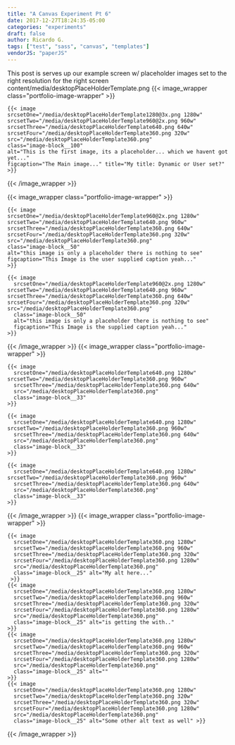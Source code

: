 ```yaml
---
title: "A Canvas Experiment Pt 6"
date: 2017-12-27T18:24:35-05:00
categories: "experiments"
draft: false
author: Ricardo G.
tags: ["test", "sass", "canvas", "templates"]
vendorJS: "paperJS"
---
```

This post is serves up our example screen w/ placeholder images set to the right resolution for the right screen 
content/media/desktopPlaceHolderTemplate.png
{{< image_wrapper class="portfolio-image-wrapper" >}}

    {{< image 
    srcsetOne="/media/desktopPlaceHolderTemplate1280@3x.png 1280w" srcsetTwo="/media/desktopPlaceHolderTemplate960@2x.png 960w" 
    srcsetThree="/media/desktopPlaceHolderTemplate640.png 640w" srcsetFour="/media/desktopPlaceHolderTemplate360.png 320w" src="/media/desktopPlaceHolderTemplate360.png" 
    class="image-block__100" 
    alt="This is the first image, its a placeholder... which we havent got yet..." 
    figcaption="The Main image..." title="My title: Dynamic or User set?" >}}

{{< /image_wrapper >}}

{{< image_wrapper class="portfolio-image-wrapper" >}}

    {{< image 
    srcsetOne="/media/desktopPlaceHolderTemplate960@2x.png 1280w" srcsetTwo="/media/desktopPlaceHolderTemplate640.png 960w" srcsetThree="/media/desktopPlaceHolderTemplate360.png 640w" srcsetFour="/media/desktopPlaceHolderTemplate360.png 320w" src="/media/desktopPlaceHolderTemplate360.png" 
    class="image-block__50" 
    alt="this image is only a placeholder there is nothing to see" 
    figcaption="This Image is the user supplied caption yeah..." 
    >}}
    
    {{< image 
      srcsetOne="/media/desktopPlaceHolderTemplate960@2x.png 1280w" srcsetTwo="/media/desktopPlaceHolderTemplate640.png 960w" srcsetThree="/media/desktopPlaceHolderTemplate360.png 640w" srcsetFour="/media/desktopPlaceHolderTemplate360.png 320w" src="/media/desktopPlaceHolderTemplate360.png" 
      class="image-block__50" 
      alt="this image is only a placeholder there is nothing to see" 
      figcaption="This Image is the supplied caption yeah..." 
    >}}

{{< /image_wrapper >}}
{{< image_wrapper class="portfolio-image-wrapper" >}}

    {{< image 
      srcsetOne="/media/desktopPlaceHolderTemplate640.png 1280w" srcsetTwo="/media/desktopPlaceHolderTemplate360.png 960w"
      srcsetThree="/media/desktopPlaceHolderTemplate360.png 640w"
      src="/media/desktopPlaceHolderTemplate360.png"
      class="image-block__33"
    >}}

    {{< image 
      srcsetOne="/media/desktopPlaceHolderTemplate640.png 1280w" srcsetTwo="/media/desktopPlaceHolderTemplate360.png 960w"
      srcsetThree="/media/desktopPlaceHolderTemplate360.png 640w"
      src="/media/desktopPlaceHolderTemplate360.png"
      class="image-block__33"
    >}}

    {{< image 
      srcsetOne="/media/desktopPlaceHolderTemplate640.png 1280w" srcsetTwo="/media/desktopPlaceHolderTemplate360.png 960w"
      srcsetThree="/media/desktopPlaceHolderTemplate360.png 640w"
      src="/media/desktopPlaceHolderTemplate360.png"
      class="image-block__33"
    >}}

{{< /image_wrapper >}}
{{< image_wrapper class="portfolio-image-wrapper" >}}

    {{< image 
      srcsetOne="/media/desktopPlaceHolderTemplate360.png 1280w"
      srcsetTwo="/media/desktopPlaceHolderTemplate360.png 960w"
      srcsetThree="/media/desktopPlaceHolderTemplate360.png 320w"
      srcsetFour="/media/desktopPlaceHolderTemplate360.png 1280w"
      src="/media/desktopPlaceHolderTemplate360.png"
      class="image-block__25" alt="My alt here..."
     >}}
    {{< image 
      srcsetOne="/media/desktopPlaceHolderTemplate360.png 1280w"
      srcsetTwo="/media/desktopPlaceHolderTemplate360.png 960w"
      srcsetThree="/media/desktopPlaceHolderTemplate360.png 320w"
      srcsetFour="/media/desktopPlaceHolderTemplate360.png 1280w"
      src="/media/desktopPlaceHolderTemplate360.png"
      class="image-block__25" alt="is getting the with.." 
    >}}
    {{< image 
      srcsetOne="/media/desktopPlaceHolderTemplate360.png 1280w"
      srcsetTwo="/media/desktopPlaceHolderTemplate360.png 960w"
      srcsetThree="/media/desktopPlaceHolderTemplate360.png 320w"
      srcsetFour="/media/desktopPlaceHolderTemplate360.png 1280w"
      src="/media/desktopPlaceHolderTemplate360.png"
      class="image-block__25" alt="" 
    >}}
    {{< image 
      srcsetOne="/media/desktopPlaceHolderTemplate360.png 1280w"
      srcsetTwo="/media/desktopPlaceHolderTemplate360.png 320w"
      srcsetThree="/media/desktopPlaceHolderTemplate360.png 320w"
      srcsetFour="/media/desktopPlaceHolderTemplate360.png 1280w"
      src="/media/desktopPlaceHolderTemplate360.png"
      class="image-block__25" alt="Some other alt text as well" >}}

{{< /image_wrapper >}}